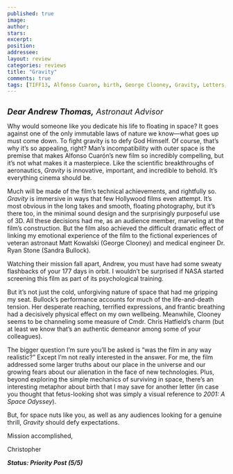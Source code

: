 ```yaml
---
published: true
image:
author: 
stars: 
excerpt: 
position: 
addressee: 
layout: review
categories: reviews
title: "Gravity"
comments: true
tags: [TIFF13, Alfonso Cuaron, birth, George Clooney, Gravity, Letters, Oscars 2014, Sandra Bullock, sc-fi, space, TIFF, Toronto International Film Festival]
---
```

<div><p><span class="full-image-block ssNonEditable"><span><a href="/letters/2013/10/4/gravity.html"><img src="http://static.squarespace.com/static/5005f6bcc4aa41161b33e89e/5329cf1fe4b07c068ebf74de/5329cf1fe4b07c068ebf78dc/1380897091567/Gravity.jpg" alt="" /></a></span></span></p>
<p><em style="font-size:130%;"><strong>Dear Andrew Thomas,</strong> Astronaut Advisor</em></p>
<p>Why would someone like you dedicate his life to floating in space? It goes against one of the only immutable laws of nature we know&mdash;what goes up must come down. To fight gravity is to defy God Himself. Of course, that&rsquo;s why it&rsquo;s so appealing, right? Man&rsquo;s incompatibility with outer space is the premise that makes Alfonso Cuar&oacute;n&rsquo;s new film so incredibly compelling, but it&rsquo;s not what makes it a masterpiece. Like the scientific breakthroughs of aeronautics, <em>Gravity</em> is innovative, important, and incredible to behold. It&rsquo;s everything cinema should be.</p>
<p>Much will be made of the film&rsquo;s technical achievements, and rightfully so. <em>Gravity </em>is immersive in ways that few Hollywood films even attempt. It&rsquo;s most obvious in the long takes and smooth, floating photography, but it&rsquo;s there too, in the minimal sound design and the surprisingly purposeful use of 3D. All these decisions had me, as an audience member, marveling at the film&rsquo;s construction. But the film also achieved the difficult dramatic effect of linking my emotional experience of the film to the fictional experiences of veteran astronaut Matt Kowalski (George Clooney) and medical engineer Dr. Ryan Stone (Sandra Bullock).</p>
<p>Watching their mission fall apart, Andrew, you must have had some sweaty flashbacks of your 177 days in orbit. I wouldn&rsquo;t be surprised if NASA started screening this film as part of its psychological training.</p>
<p>But it&rsquo;s not just the cold, unforgiving nature of space that had me gripping my seat. Bullock&rsquo;s performance accounts for much of the life-and-death tension. Her desperate reaching, terrified expressions, and frantic breathing had a decisively physical effect on my own wellbeing. Meanwhile, Clooney seems to be channeling some measure of Cmdr. Chris Hatfield&rsquo;s charm (but at least we know that&rsquo;s an authentic demeanor among some of your colleagues).&nbsp;</p>
<p>The bigger question I&rsquo;m sure you&rsquo;ll be asked is &ldquo;was the film in any way realistic?&rdquo; Except I&rsquo;m not really interested in the answer. For me, the film addressed some larger truths about our place in the universe and our growing fears about our alienation in the face of new technologies. Plus, beyond exploring the simple mechanics of surviving in space, there&rsquo;s an interesting metaphor about birth that I may save for another letter (in case you thought that fetus-looking shot was simply a visual reference to <em>2001: A Space Odyssey</em>).&nbsp;</p>
<p>But, for space nuts like you, as well as any audiences looking for a genuine thrill, <em>Gravity</em> should defy expectations.</p>
<p>Mission accomplished,</p>
<p>Christopher</p>
<p><strong><em>Status: Priority Post (5/5)</em></strong></p></div>
